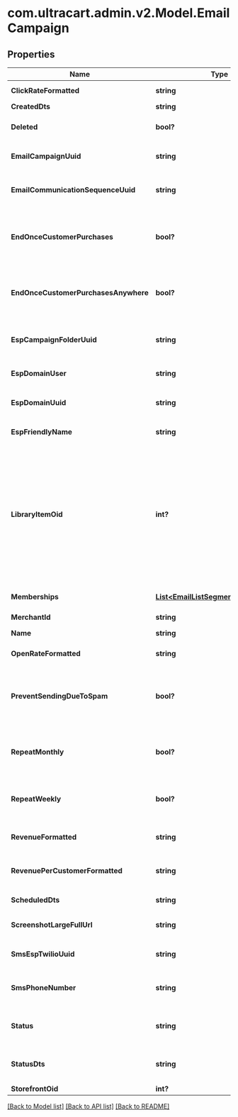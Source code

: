 # com.ultracart.admin.v2.Model.EmailCampaign
## Properties

Name | Type | Description | Notes
------------ | ------------- | ------------- | -------------
**ClickRateFormatted** | **string** | Click rate of emails | [optional] 
**CreatedDts** | **string** | Created date | [optional] 
**Deleted** | **bool?** | True if this campaign was deleted | [optional] 
**EmailCampaignUuid** | **string** | Email campaign UUID | [optional] 
**EmailCommunicationSequenceUuid** | **string** | Email communication sequence UUID | [optional] 
**EndOnceCustomerPurchases** | **bool?** | True if the customer should end the flow once they purchase from this campaign | [optional] 
**EndOnceCustomerPurchasesAnywhere** | **bool?** | True if the customer should end the flow once they purchase from anywhere | [optional] 
**EspCampaignFolderUuid** | **string** | Campaign folder UUID.  Null for uncategorized | [optional] 
**EspDomainUser** | **string** | User of the sending address | [optional] 
**EspDomainUuid** | **string** | UUID of the sending domain | [optional] 
**EspFriendlyName** | **string** | Friendly name of the sending email | [optional] 
**LibraryItemOid** | **int?** | If this item was ever added to the Code Library, this is the oid for that library item, or 0 if never added before.  This value is used to determine if a library item should be inserted or updated. | [optional] 
**Memberships** | [**List&lt;EmailListSegmentMembership&gt;**](EmailListSegmentMembership.md) | List and segment memberships | [optional] 
**MerchantId** | **string** | Merchant ID | [optional] 
**Name** | **string** | Name of email campaign | [optional] 
**OpenRateFormatted** | **string** | Open rate of emails | [optional] 
**PreventSendingDueToSpam** | **bool?** | True if this campaign is prevented from sending at this time due to spam complaints. | [optional] 
**RepeatMonthly** | **bool?** | True if the campaign should repeat on a monthly basis | [optional] 
**RepeatWeekly** | **bool?** | True if the campaign should repeat on a weekly basis | [optional] 
**RevenueFormatted** | **string** | Revenue associated with campaign | [optional] 
**RevenuePerCustomerFormatted** | **string** | Revenue per customer associated with campaign | [optional] 
**ScheduledDts** | **string** | Scheduled date | [optional] 
**ScreenshotLargeFullUrl** | **string** | URL to a large full length screenshot | [optional] 
**SmsEspTwilioUuid** | **string** | Twilio Account UUID.  Null for none | [optional] 
**SmsPhoneNumber** | **string** | Twilio SMS Phone Number.  Null for none | [optional] 
**Status** | **string** | Status of the campaign of draft, archived, and sent | [optional] 
**StatusDts** | **string** | Timestamp when the last status change happened | [optional] 
**StorefrontOid** | **int?** | Storefront oid | [optional] 


[[Back to Model list]](../README.md#documentation-for-models) [[Back to API list]](../README.md#documentation-for-api-endpoints) [[Back to README]](../README.md)

